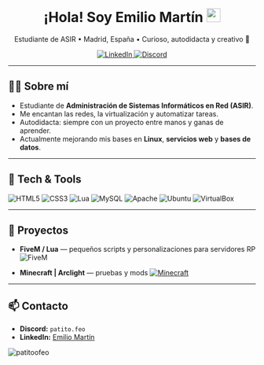 <!-- Banner -->
<h1 align="center">¡Hola! Soy Emilio Martín <img src="https://raw.githubusercontent.com/iampavangandhi/iampavangandhi/master/gifs/Hi.gif" width="28" /></h1>
<p align="center">Estudiante de ASIR • Madrid, España • Curioso, autodidacta y creativo 🚀</p>

<!-- Links rápidos -->
<p align="center">
  <a href="https://www.linkedin.com/in/emiliomartíntorres" target="_blank">
    <img alt="LinkedIn" src="https://img.shields.io/badge/LinkedIn-0a66c2?style=for-the-badge&logo=linkedin&logoColor=white" />
  </a>
  <a href="https://discordapp.com/users/patito.feo" target="_blank">
    <img alt="Discord" src="https://img.shields.io/badge/Discord-5865F2?style=for-the-badge&logo=discord&logoColor=white" />
  </a>
</p>

---

## 👨‍💻 Sobre mí
- Estudiante de **Administración de Sistemas Informáticos en Red (ASIR)**.
- Me encantan las redes, la virtualización y automatizar tareas.
- Autodidacta: siempre con un proyecto entre manos y ganas de aprender.
- Actualmente mejorando mis bases en **Linux**, **servicios web** y **bases de datos**.

---

## 🧰 Tech & Tools
<p>
  <img alt="HTML5" src="https://img.shields.io/badge/HTML5-E34F26?style=for-the-badge&logo=html5&logoColor=white" />
  <img alt="CSS3" src="https://img.shields.io/badge/CSS3-1572B6?style=for-the-badge&logo=css3&logoColor=white" />
  <img alt="Lua" src="https://img.shields.io/badge/Lua-2C2D72?style=for-the-badge&logo=lua&logoColor=white" />
  <img alt="MySQL" src="https://img.shields.io/badge/MySQL-005C84?style=for-the-badge&logo=mysql&logoColor=white" />
  <img alt="Apache" src="https://img.shields.io/badge/Apache-D22128?style=for-the-badge&logo=apache&logoColor=white" />
  <img alt="Ubuntu" src="https://img.shields.io/badge/Ubuntu-E95420?style=for-the-badge&logo=ubuntu&logoColor=white" />
  <img alt="VirtualBox" src="https://img.shields.io/badge/VirtualBox-21416B?style=for-the-badge&logo=virtualbox&logoColor=white" />
</p>

---

## 🧩 Proyectos
- **FiveM / Lua** — pequeños scripts y personalizaciones para servidores RP  
  <img alt="FiveM" src="https://img.shields.io/badge/FiveM-F40552?style=for-the-badge&logo=fivem&logoColor=white" />

- **Minecraft | Arclight** — pruebas y mods 
  <a href="https://github.com/IzzelAliz/Arclight">
    <img alt="Minecraft" src="https://img.shields.io/badge/Minecraft-62B47A?logo=minecraft&logoColor=fff&style=for-the-badge">
  </a>

---

## 📫 Contacto
- **Discord:** `patito.feo`
- **LinkedIn:** [Emilio Martín](https://www.linkedin.com/in/emiliomartíntorres)

<p align="left"> <img src="https://komarev.com/ghpvc/?username=patitoofeo&label=Profile%20views&color=0e75b6&style=for-the-badge" alt="patitoofeo" /> </p>
